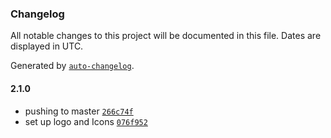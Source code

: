 ### Changelog

All notable changes to this project will be documented in this file. Dates are displayed in UTC.

Generated by [`auto-changelog`](https://github.com/CookPete/auto-changelog).

#### 2.1.0

- pushing to master [`266c74f`](https://github.com/BigUncleYemi/nigerBrazar/commit/266c74f8db1b2f6d04631b8650af205b4c13a05f)
- set up logo and Icons [`076f952`](https://github.com/BigUncleYemi/nigerBrazar/commit/076f952e568480af48fa9b28a0266087e7afaefc)
